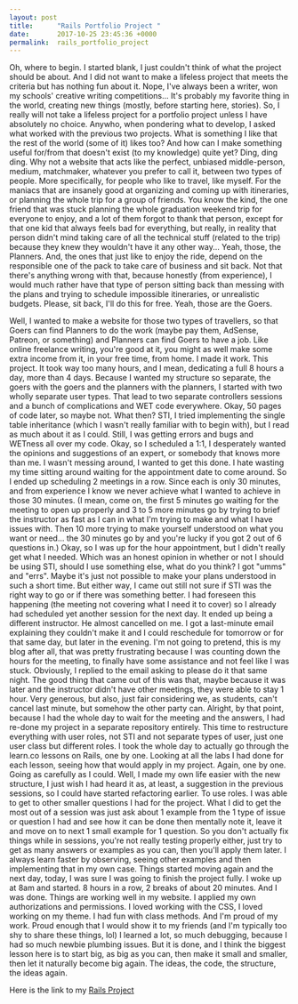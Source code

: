 ```yaml
---
layout: post
title:      "Rails Portfolio Project "
date:       2017-10-25 23:45:36 +0000
permalink:  rails_portfolio_project
---
```



Oh, where to begin. 
I started blank, I just couldn't think of what the project should be about. And I did not want to make a lifeless project that meets the criteria but has nothing fun about it. Nope, I've always been a writer, won my schools' creative writing competitions...  It's probably my favorite thing in the world, creating new things (mostly, before starting here, stories). So, I really will not take a lifeless project for a portfolio project unless I have absolutely no choice.
Anywho, when pondering what to develop, I asked what worked with the previous two projects. What is something I like that the rest of the world (some of it) likes too? And how can I make something useful for/from that doesn't exist (to my knowledge) quite yet? 
Ding, ding ding. Why not a website that acts like the perfect, unbiased middle-person, medium, matchmaker, whatever you prefer to call it, between two types of people. 
More specifically, for people who like to travel, like myself. For the maniacs that are insanely good at organizing and coming up with itineraries, or planning the whole trip for a group of friends. 
You know the kind, the one friend that was stuck planning the whole graduation weekend trip for everyone to enjoy, and a lot of them forgot to thank that person, except for that one kid that always feels bad for everything, but really, in reality that person didn't mind taking care of all the technical stuff (related to the trip) because they knew they wouldn't have it any other way... 
Yeah, those, the Planners. 
And, the ones that just like to enjoy the ride, depend on the responsible one of the pack to take care of business and sit back. Not that there's anything wrong with that, because honestly (from experience), I would much rather have that type of person sitting back than messing with the plans and trying to schedule impossible itineraries, or unrealistic budgets. Please, sit back, I'll do this for free. Yeah, those are the Goers. 

Well, I wanted to make a website for those two types of travellers, so that Goers can find Planners to do the work (maybe pay them, AdSense, Patreon, or something) and Planners can find Goers to have a job. Like online freelance writing, you're good at it, you might as well make some extra income from it, in your free time, from home. 
I made it work. This project. 
It took way too many hours, and I mean, dedicating a full 8 hours a day, more than 4 days. 
Because I wanted my structure so separate, the goers with the goers and the planners with the planners, I started with two wholly separate user types. That lead to two separate controllers sessions and a bunch of complications and WET code everywhere. 
Okay, 50 pages of code later, so maybe not.
What then? STI, I tried implementing the single table inheritance (which I wasn't really familiar with to begin with), but I read as much about it as I could. 
Still, I was getting errors and bugs and WETness all over my code. 
Okay, so I scheduled a 1:1, I desperately wanted the opinions and suggestions of an expert, or somebody that knows more than me. 
I wasn't messing around, I wanted to get this done. I hate wasting my time sitting around waiting for the appointment date to come around. So I ended up scheduling 2 meetings in a row. Since each is only 30 minutes, and from experience I know we never achieve what I wanted to achieve in those 30 minutes. (I mean, come on, the first 5 minutes go waiting for the meeting to open up properly and 3 to 5 more minutes go by trying to brief the instructor as fast as I can in what I'm trying to make and what I have issues with. Then 10 more trying to make yourself understood on what you want or need... the 30 minutes go by and you're lucky if you got 2 out of 6 questions in.) 
Okay, so I was up for the hour appointment, but I didn't really get what I needed. Which was an honest opinion in whether or not I should be using STI, should I use something else, what do you think? 
I got "umms" and "errs".
Maybe it's just not possible to make your plans understood in such a short time.
But either way, I came out still not sure if STI was the right way to go or if there was something better. 
I had foreseen this happening (the meeting not covering what I need it to cover) so I already had scheduled yet another session for the next day. 
It ended up being a different instructor. He almost cancelled on me. I got a last-minute email explaining they couldn't make it and I could reschedule for tomorrow or for that same day, but later in the evening. 
I'm not going to pretend, this is my blog after all, that was pretty frustrating because I was counting down the hours for the meeting, to finally have some assistance and not feel like I was stuck.
Obviously, I replied to the email asking to please do it that same night. 
The good thing that came out of this was that, maybe because it was later and the instructor didn't have other meetings, they were able to stay 1 hour. Very generous, but also, just fair considering we, as students, can't cancel last minute, but somehow the other party can. 
Alright, by that point, because I had the whole day to wait for the meeting and the answers, I had re-done my project in a separate repository entirely. This time to restructure everything with user roles, not STI and not separate types of user, just one user class but different roles. 
I took the whole day to actually go through the learn.co lessons on Rails, one by one. Looking at all the labs I had done for each lesson, seeing how that would apply in my project. Again, one by one. Going as carefully as I could. 
Well, I made my own life easier with the new structure, I just wish I had heard it as, at least, a suggestion in the previous sessions, so I could have started refactoring earlier. To use roles.
I was able to get to other smaller questions I had for the project. What I did to get the most out of a session was just ask about 1 example from the 1 type of issue or question I had and see how it can be done then mentally note it, leave it and move on to next 1 small example for 1 question. 
So you don't actually fix things while in sessions, you're not really testing properly either, just try to get as many answers or examples as you can, then you'll apply them later.
I always learn faster by observing, seeing other examples and then implementing that in my own case. 
Things started moving again and the next day, today, I was sure I was going to finish the project fully. I woke up at 8am and started. 8 hours in a row, 2 breaks of about 20 minutes. And I was done. 
Things are working well in my website. 
I applied my own authorizations and permissions. I loved working with the CSS, I loved working on my theme. I had fun with class methods. And I'm proud of my work.
Proud enough that I would show it to my friends (and I'm typically too shy to share these things, lol)
I learned a lot, so much debugging, because I had so much newbie plumbing issues. 
But it is done, and I think the biggest lesson here is to start big, as big as you can, then make it small and smaller, then let it naturally become big again. 
The ideas, the code, the structure, the ideas again. 

Here is the link to my [Rails Project](https://github.com/msickler/plan-me) 


